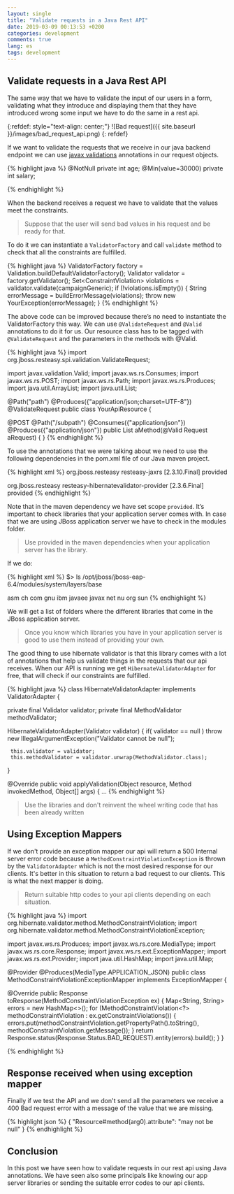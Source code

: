 ```yaml
---
layout: single
title: "Validate requests in a Java Rest API"
date: 2019-03-09 00:13:53 +0200
categories: development
comments: true
lang: es
tags: development
---
```


Validate requests in a Java Rest API
-----------------------------------------------------------------------------------
The same way that we have to validate the input of our users in a form, validating what they introduce and displaying them
that they have introduced wrong some input we have to do the same in a rest api.

{:refdef: style="text-align: center;"}
![Bad request]({{ site.baseurl }}/images/bad_request_api.png)
{: refdef}

If we want to validate the requests that we receive in our java backend endpoint we can use <a href="https://docs.oracle.com/javaee/7/api/javax/validation/constraints/package-summary.html">javax validations</a> annotations in
our request objects.

{% highlight java %}
@NotNull
private int age;
@Min(value=30000)
private int salary;

{% endhighlight %}

When the backend receives a request we have to validate that the values meet the constraints.

> Suppose that the user will send bad values in his request and be ready for that.

To do it we can instantiate a `ValidatorFactory` and call `validate` method to check that all the constraints are fulfilled.

{% highlight java %}
ValidatorFactory factory = Validation.buildDefaultValidatorFactory();
Validator validator = factory.getValidator();
Set<ConstraintViolation<Campaign>> violations = validator.validate(campaignGeneric);
if (!violations.isEmpty()) {
   String errorMessage = buildErrorMessage(violations);
   throw new YourException(errorMessage);
}
{% endhighlight %}

The above code can be improved because there’s no need to instantiate the ValidatorFactory this way. We can use `@ValidateRequest`
and `@Valid` annotations to do it for us. Our resource class has to be tagged with `@ValidateRequest` and the parameters in the
methods with @Valid.

{% highlight java %}
import org.jboss.resteasy.spi.validation.ValidateRequest;

import javax.validation.Valid;
import javax.ws.rs.Consumes;
import javax.ws.rs.POST;
import javax.ws.rs.Path;
import javax.ws.rs.Produces;
import java.util.ArrayList;
import java.util.List;

@Path("path")
@Produces({"application/json;charset=UTF-8"})
@ValidateRequest
public class YourApiResource {

   @POST
   @Path("/subpath")
   @Consumes({"application/json"})
   @Produces({"application/json"})
   public List<Response> aMethod(@Valid Request aRequest) {
   }
{% endhighlight %}

To use the annotations that we were talking about we need to use the following dependencies in the pom.xml file of our Java maven project.

{% highlight xml %}
<dependency>
   <groupId>org.jboss.resteasy</groupId>
   <artifactId>resteasy-jaxrs</artifactId>
   <version>[2.3.10.Final]</version>
   <scope>provided</scope>
</dependency>

<dependency>
   <groupId>org.jboss.resteasy</groupId>
   <artifactId>resteasy-hibernatevalidator-provider</artifactId>
   <version>[2.3.6.Final]</version>
   <scope>provided</scope>
</dependency>
{% endhighlight %}

Note that in the maven dependency we have set scope `provided`. It’s important to check libraries that your application
server comes with. In case that we are using JBoss application server we have to check in the modules folder.

> Use provided in the maven dependencies when your application server has the library.

If we do:

{% highlight xml %}
$> ls /opt/jboss/jboss-eap-6.4/modules/system/layers/base

asm  ch  com  gnu  ibm  javaee  javax  net  nu  org  sun
{% endhighlight %}

We will get a list of folders where the different libraries that come in the JBoss application server.

> Once you know which libraries you have in your application server is good to use them instead of providing your own.

The good thing to use hibernate validator is that this library comes with a lot of annotations that help us validate
things in the requests that our api receives. When our API is running we get `HibernateValidatorAdapter` for free,
that will check if our constraints are fulfilled.

{% highlight java %}
class HibernateValidatorAdapter implements ValidatorAdapter {

  private final Validator validator;
  private final MethodValidator methodValidator;

  HibernateValidatorAdapter(Validator validator) {
     if( validator == null )
        throw new IllegalArgumentException("Validator cannot be null");
    
     this.validator = validator;
     this.methodValidator = validator.unwrap(MethodValidator.class);
  }

  @Override
  public void applyValidation(Object resource, Method invokedMethod,
        Object[] args) {
...
{% endhighlight %}

> Use the libraries and don't reinvent the wheel writing code that has been already written

Using Exception Mappers
----------------------------
If we don't provide an exception mapper our api will return a 500 Internal server error code because a `MethodConstraintViolationException` is thrown
by the `ValidatorAdapter` which is not the most desired response for our clients.
It's better in this situation to return a bad request to our clients. This is what the next mapper is doing.

> Return suitable http codes to your api clients depending on each situation.

{% highlight java %}
import org.hibernate.validator.method.MethodConstraintViolation;
import org.hibernate.validator.method.MethodConstraintViolationException;

import javax.ws.rs.Produces;
import javax.ws.rs.core.MediaType;
import javax.ws.rs.core.Response;
import javax.ws.rs.ext.ExceptionMapper;
import javax.ws.rs.ext.Provider;
import java.util.HashMap;
import java.util.Map;

@Provider
@Produces(MediaType.APPLICATION_JSON)
public class MethodConstraintViolationExceptionMapper implements ExceptionMapper<MethodConstraintViolationException> {

   @Override
   public Response toResponse(MethodConstraintViolationException ex) {
       Map<String, String> errors = new HashMap<>();
       for (MethodConstraintViolation<?> methodConstraintViolation : ex.getConstraintViolations()) {
           errors.put(methodConstraintViolation.getPropertyPath().toString(), methodConstraintViolation.getMessage());
       }
       return Response.status(Response.Status.BAD_REQUEST).entity(errors).build();
   }
}

{% endhighlight %}

Response received when using exception mapper
-----------------------------------------------------------
Finally if we test the API and we don't send all the parameters we receive a 400 Bad request error with a message of the value that we are missing.

{% highlight json %}
{
    "Resource#method(arg0).attribute": "may not be null"
}
{% endhighlight %}

Conclusion
--------------------------------------------------
In this post we have seen how to validate requests in our rest api using Java annotations.
We have seen also some principals like knowing our app server libraries or sending the suitable error codes to our api clients.


 

